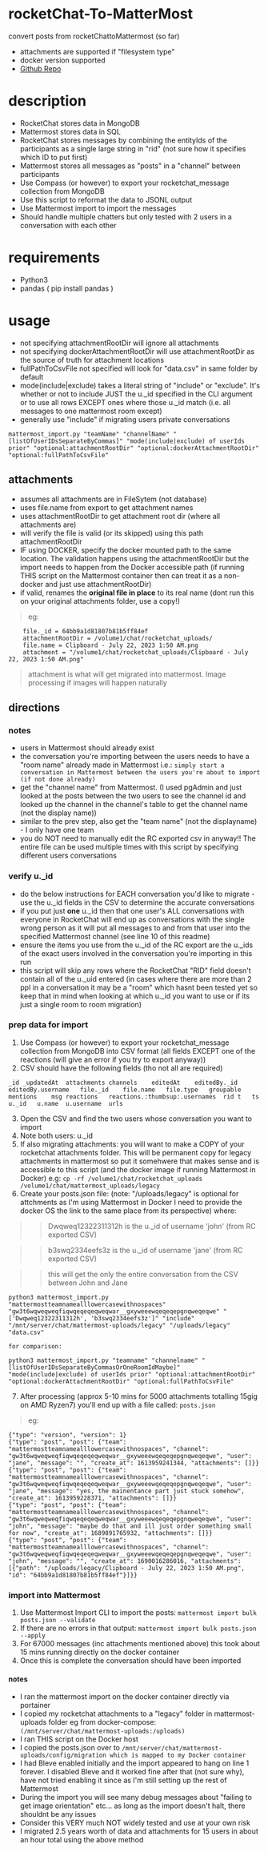 # rocketChat-To-MatterMost
 convert posts from rocketChattoMattermost (so far)
 - attachments are supported if "filesystem type"
 - docker version supported
 - [Github Repo](https://github.com/rivendellstuff/rocketchat)

# description
- RocketChat stores data in MongoDB
- Mattermost stores data in SQL
- RocketChat stores messages by combining the entityIds of the participants as a single large string in "rid" (not sure how it specifies which ID to put first)
- Mattermost stores all messages as "posts" in a "channel" between participants
- Use Compass (or however) to export your rocketchat_message collection from MongoDB
- Use this script to reformat the data to JSONL output
- Use Mattermost import to import the messages
- Should handle multiple chatters but only tested with 2 users in a conversation with each other

# requirements
- Python3
- pandas ( pip install pandas )

# usage
- not specifying attachmentRootDir will ignore all attachments
- not specifying dockerAttachmentRootDir will use attachmentRootDir as the source of truth for attachment locations
- fullPathToCsvFile not specified will look for "data.csv" in same folder by default
- mode(include|exclude) takes a literal string of "include" or "exclude". It's whether or not to include JUST the u._id specified in the CLI argument or to use all rows EXCEPT ones where those u._id match (i.e. all messages to one mattermost room except)
- generally use "include" if migrating users private conversations

```
mattermost_import.py "teamName" "channelName" "[listOfUserIDsSeparateByCommas]" "mode(include|exclude) of userIds prior" "optional:attachmentRootDir" "optional:dockerAttachmentRootDir" "optional:fullPathToCsvFile"
```

## attachments
- assumes all attachments are in FileSytem (not database)
- uses file.name from export to get attachment names
- uses attachmentRootDir to get attachment root dir (where all attachments are)
- will verify the file is valid (or its skipped) using this path attachmentRootDir 
- IF using DOCKER, specify the docker mounted path to the same location. The validation happens using the attachmentRootDir but the import needs to happen from the Docker accessible path (if running THIS script on the Mattermost container then can treat it as a non-docker and just use attachmentRootDir)
- if valid, renames the **original file in place** to its real name (dont run this on your original attachments folder, use a copy!)
> eg: 
```
    file._id = 64bb9a1d81807b81b5ff84ef
    attachmentRootDir = /volume1/chat/rocketchat_uploads/
    file.name = Clipboard - July 22, 2023 1:50 AM.png
    attachment = "/volume1/chat/rocketchat_uploads/Clipboard - July 22, 2023 1:50 AM.png"
```
> attachment is what will get migrated into mattermost. Image processing if images will happen naturally

## directions
### notes
- users in Mattermost should already exist
- the conversation you're importing between the users needs to have a "room name" already made in Mattermost i.e.: ```simply start a conversation in Mattermost between the users you're about to import (if not done already) ```
- get the "channel name" from Mattermost. (I used pgAdmin and just looked at the posts between the two users to see the channel id and looked up the channel in the channel's table to get the channel name (not the display name))
- similar to the prev step, also get the "team name" (not the displayname) - I only have one team
- you do NOT need to manually edit the RC exported csv in anyway!! The entire file can be used multiple times with this script by specifying different users conversations

### verify u._id
- do the below instructions for EACH conversation you'd like to migrate - use the u._id fields in the CSV to determine the accurate conversations
- if you put just **one** u._id then that one user's ALL conversations with everyone in RocketChat will end up as conversations with the single wrong person as it will put all messages to and from that user into the specified Mattermost channel (see line 10 of this readme)
- ensure the items you use from the u._id of the RC export are the u._ids of the exact users involved in the conversation you're importing in this run
- this script will skip any rows where the RocketChat "RID" field doesn't  contain all of the u._uid entered (in cases where there are more than 2 ppl in a conversation it may be a "room" which hasnt been tested yet so keep that in mind when looking at which u._id you want to use or if its just a single room to room migration)

### prep data for import
1. Use Compass (or however) to export your rocketchat_message collection from MongoDB into CSV format (all fields EXCEPT one of the reactions (will give an error if you try to export anyway))
2. CSV should have the following fields (tho not all are required)
``` 
_id	_updatedAt	attachments	channels	editedAt	editedBy._id	editedBy.username	file._id	file.name	file.type	groupable	mentions	msg	reactions	reactions.:thumbsup:.usernames	rid t	ts	u._id	u.name	u.username	urls
```
3. Open the CSV and find the two users whose conversation you want to import
4. Note both users: u._id
5. If also migrating attachments: you will want to make a COPY of your rocketchat attachments folder. This will be permanent copy for legacy attachments in mattermost so put it somehwere that makes sense and is accessible to this script (and the docker image if running Mattermost in Docker) e.g: ```cp -rf /volume1/chat/rocketchat_uploads /volume1/chat/mattermost_uploads/legacy```
6. Create your posts.json file: (note: "/uploads/legacy" is optional for attchments as I'm using Mattermost in Docker I need to provide the docker OS the link to the same place from its perspective) where:
>> Dwqweq12322311312h is the u._id of username 'john' (from RC exported CSV)

>> b3swq2334eefs3z is the u._id of username 'jane' (from RC exported CSV)

>> this will get the only the entire conversation from the CSV between John and Jane

```
python3 mattermost_import.py "mattermostteamnamealllowercasewithnospaces" "gw3t6wqweqweqfiqwqeqeqeqweqwar__gxyweeewqeqeqepgnqweqeqwe" "['Dwqweq12322311312h', 'b3swq2334eefs3z']" "include" "/mnt/server/chat/mattermost-uploads/legacy" "/uploads/legacy" "data.csv"
```
```
for comparison:

python3 mattermost_import.py "teamname" "channelname" "[listOfUserIDsSeparateByCommasOrOneRoomIdMaybe]" "mode(include|exclude) of userIds prior" "optional:attachmentRootDir" "optional:dockerAttachmentRootDir" "optional:fullPathToCsvFile"
```

7. After processing (approx 5-10 mins for 5000 attachments totalling 15gig on AMD Ryzen7) you'll end up with a file called: ```posts.json```
> eg: 

```
{"type": "version", "version": 1}
{"type": "post", "post": {"team": "mattermostteamnamealllowercasewithnospaces", "channel": "gw3t6wqweqweqfiqwqeqeqeqweqwar__gxyweeewqeqeqepgnqweqeqwe", "user": "jane", "message": "", "create_at": 1613959241344, "attachments": []}}
{"type": "post", "post": {"team": "mattermostteamnamealllowercasewithnospaces", "channel": "gw3t6wqweqweqfiqwqeqeqeqweqwar__gxyweeewqeqeqepgnqweqeqwe", "user": "jane", "message": "yes, the mainentance part just stuck somehow", "create_at": 1613959228371, "attachments": []}}
{"type": "post", "post": {"team": "mattermostteamnamealllowercasewithnospaces", "channel": "gw3t6wqweqweqfiqwqeqeqeqweqwar__gxyweeewqeqeqepgnqweqeqwe", "user": "john", "message": "maybe do that and ill just order something small for now", "create_at": 1689891765932, "attachments": []}}
{"type": "post", "post": {"team": "mattermostteamnamealllowercasewithnospaces", "channel": "gw3t6wqweqweqfiqwqeqeqeqweqwar__gxyweeewqeqeqepgnqweqeqwe", "user": "john", "message": "", "create_at": 1690016286016, "attachments": [{"path": "/uploads/legacy/Clipboard - July 22, 2023 1:50 AM.png", "id": "64bb9a1d81807b81b5ff84ef"}]}}
```

### import into Mattermost
1. Use Mattermost Import CLI to import the posts: ```mattermost import bulk posts.json --validate```
2. If there are no errors in that output: ```mattermost import bulk posts.json --apply``` 
3. For 67000 messages (inc attachments mentioned above) this took about 15 mins running directly on the docker container
4. Once this is complete the conversation should have been imported
#### notes
- I ran the mattermost import on the docker container directly via portainer
- I copied my rocketchat attachments to a "legacy" folder in mattermost-uploads folder eg from docker-compose: ``` (/mnt/server/chat/mattermost-uploads:/uploads) ```
- I ran THIS script on the Docker host
- I copied the posts.json over to ```/mnt/server/chat/mattermost-uploads/config/migration which is mapped to my Docker container ```
- I had Bleve enabled initially and the import appeared to hang on line 1 forever. I disabled Bleve and it worked fine after that (not sure why), have not tried enabling it since as I'm still setting up the rest of Mattermost
- During the import you will see many debug messages about "failing to get image orientation" etc... as long as the import doesn't halt, there shouldnt be any issues
- Consider this VERY much NOT widely tested and use at your own risk
- I migrated 2.5 years worth of data and attachments for 15 users in about an hour total using the above method